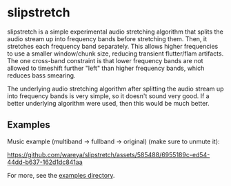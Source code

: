 # slipstretch
slipstretch is a simple experimental audio stretching algorithm that splits the audio stream up into frequency bands before stretching them. Then, it stretches each frequency band separately. This allows higher frequencies to use a smaller window/chunk size, reducing transient flutter/flam artifacts. The one cross-band constraint is that lower frequency bands are not allowed to timeshift further "left" than higher frequency bands, which reduces bass smearing.

The underlying audio stretching algorithm after splitting the audio stream up into frequency bands is very simple, so it doesn't sound very good. If a better underlying algorithm were used, then this would be much better.

## Examples

Music example (multiband -> fullband -> original) (make sure to unmute it):

https://github.com/wareya/slipstretch/assets/585488/6955189c-ed54-44dd-b637-162d1dc841aa

For more, see the [examples directory](https://github.com/wareya/slipstretch/tree/main/example).
